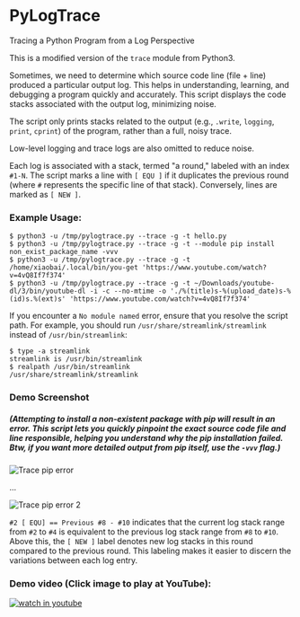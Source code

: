 # PyLogTrace
Tracing a Python Program from a Log Perspective  

This is a modified version of the `trace` module from Python3.  

Sometimes, we need to determine which source code line (file + line) produced a particular output log. This helps in understanding, learning, and debugging a program quickly and accurately. This script displays the code stacks associated with the output log, minimizing noise.  

The script only prints stacks related to the output (e.g., `.write`, `logging`, `print`, `cprint`) of the program, rather than a full, noisy trace.  

Low-level logging and trace logs are also omitted to reduce noise.  

Each log is associated with a stack, termed "a round," labeled with an index `#1-N`. The script marks a line with `[ EQU ]` if it duplicates the previous round (where `#` represents the specific line of that stack). Conversely, lines are marked as `[ NEW ]`.  

### Example Usage:

    $ python3 -u /tmp/pylogtrace.py --trace -g -t hello.py
    $ python3 -u /tmp/pylogtrace.py --trace -g -t --module pip install non_exist_package_name -vvv
    $ python3 -u /tmp/pylogtrace.py --trace -g -t /home/xiaobai/.local/bin/you-get 'https://www.youtube.com/watch?v=4vQ8If7f374'
    $ python3 -u /tmp/pylogtrace.py --trace -g -t ~/Downloads/youtube-dl/3/bin/youtube-dl -i -c --no-mtime -o './%(title)s-%(upload_date)s-%(id)s.%(ext)s' 'https://www.youtube.com/watch?v=4vQ8If7f374'

If you encounter a `No module named` error, ensure that you resolve the script path. For example, you should run `/usr/share/streamlink/streamlink` instead of `/usr/bin/streamlink`:  

    $ type -a streamlink
    streamlink is /usr/bin/streamlink
    $ realpath /usr/bin/streamlink
    /usr/share/streamlink/streamlink

### Demo Screenshot  
##### (Attempting to install a non-existent package with pip will result in an error. This script lets you quickly pinpoint the exact source code file and line responsible, helping you understand why the pip installation failed. Btw, if you want more detailed output from pip itself, use the `-vvv` flag.)  

 ![Trace pip error](https://1.bp.blogspot.com/-Mg9YUbUClEM/YCBLU4TMfdI/AAAAAAAAv9Y/QqXphACEQggtU6zVI8fcJvk693sJWrdvwCLcBGAsYHQ/s1366/1612729092_2021-02-08_FsUeEqfhGE.png "Trace pip error")

...

 ![Trace pip error 2](https://1.bp.blogspot.com/-e_7CnkHSkZ0/YCBLiKqeP5I/AAAAAAAAv9c/lZxNQJks4rAyokuzjkGotEela1XVYBOnACLcBGAsYHQ/s1006/1612729104_2021-02-08_nMwiCVGIsl.png "Trace pip error 2")

`#2 [ EQU] == Previous #8 - #10` indicates that the current log stack range from `#2` to `#4` is equivalent to the previous log stack range from `#8` to `#10`. Above this, the `[ NEW ]` label denotes new log stacks in this round compared to the previous round. This labeling makes it easier to discern the variations between each log entry.  

### Demo video (Click image to play at YouTube):

[![watch in youtube](https://i.ytimg.com/vi/LjOyqPW4p8U/hqdefault.jpg)](https://www.youtube.com/watch?v=LjOyqPW4p8U "PyLogTrace")
